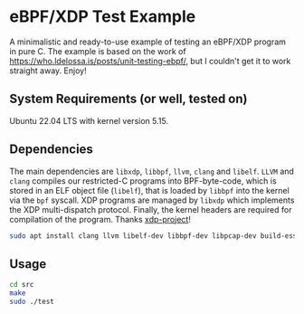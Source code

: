 # eBPF/XDP Test Example
A minimalistic and ready-to-use example of testing an eBPF/XDP program in pure C. The example is based on the work of https://who.ldelossa.is/posts/unit-testing-ebpf/, but I couldn't get it to work straight away. Enjoy!

## System Requirements (or well, tested on)
Ubuntu 22.04 LTS with kernel version 5.15.

## Dependencies
The main dependencies are `libxdp`, `libbpf`, `llvm`, `clang` and `libelf`. `LLVM` and `clang` compiles our restricted-C programs into BPF-byte-code, which is stored in an ELF object file (`libelf`), that is loaded by `libbpf` into the kernel via the `bpf` syscall. XDP programs are managed by `libxdp` which implements the XDP multi-dispatch protocol. Finally, the kernel headers are required for compilation of the program. Thanks [xdp-project](https://github.com/xdp-project/xdp-tutorial/blob/master/setup_dependencies.org)!

```sh
sudo apt install clang llvm libelf-dev libbpf-dev libpcap-dev build-essential linux-headers-$(uname -r) linux-tools-common linux-tools-generic tcpdump
```

## Usage
```sh
cd src
make
sudo ./test
```
